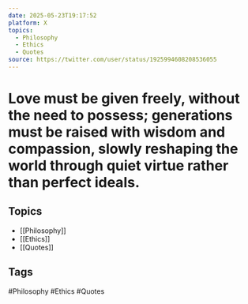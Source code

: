```yaml
---
date: 2025-05-23T19:17:52
platform: X
topics:
  - Philosophy
  - Ethics
  - Quotes
source: https://twitter.com/user/status/1925994608208536055
---
```

# Love must be given freely, without the need to possess; generations must be raised with wisdom and compassion, slowly reshaping the world through quiet virtue rather than perfect ideals.

## Topics
- [[Philosophy]]
- [[Ethics]]
- [[Quotes]]

## Tags
#Philosophy #Ethics #Quotes
